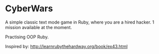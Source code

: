 # CyberWars
A simple classic text mode game in Ruby, where you are a hired hacker.
1 mission available at the moment.

Practising OOP Ruby.

Inspired by: http://learnrubythehardway.org/book/ex43.html